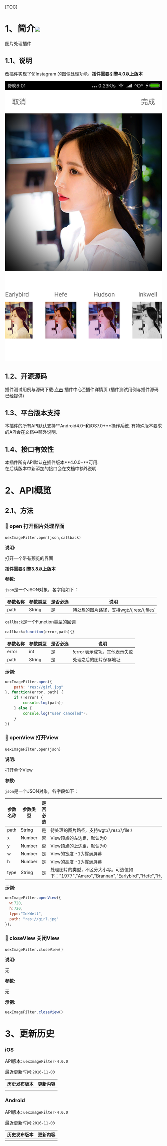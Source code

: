[TOC]
# 1、简介[![](http://appcan-download.oss-cn-beijing.aliyuncs.com/%E5%85%AC%E6%B5%8B%2Fgf.png)]()
图片处理插件
## 1.1、说明
改插件实现了仿Instagram  的图像处理功能。**插件需要引擎4.0以上版本**

![preview](preview/preview.png)



## 1.2、开源源码
插件测试用例与源码下载:[点击]() 插件中心至插件详情页 (插件测试用例与插件源码已经提供)


## 1.3、平台版本支持
本插件的所有API默认支持**Android4.0+**和**iOS7.0+**操作系统.
有特殊版本要求的API会在文档中额外说明.

## 1.4、接口有效性
本插件所有API默认在插件版本**4.0.0+**可用.  
在后续版本中新添加的接口会在文档中额外说明.  


# 2、API概览

## 2.1、方法
### 🍭 open 打开图片处理界面

`uexImageFilter.open(json,callback)`

**说明:**

打开一个带有预览的界面

**插件需要引擎3.8以上版本**

**参数:**

`json`是一个JSON对象，各字段如下：

| 参数名称 | 参数类型   | 是否必选 | 说明                              |
| ---- | ------ | ---- | ------------------------------- |
| path | String | 是    | 待处理的图片路径，支持wgt://,res://,file:/ |

`callback`是一个Function类型的回调

```javascript
callback=funciton(error,path){}
```



| 参数名称  | 参数类型   | 是否必选 | 说明                 |
| ----- | ------ | ---- | ------------------ |
| error | int    | 是    | !error 表示成功。其他表示失败 |
| path  | String | 是    | 处理之后的图片保存地址        |

**示例:**

```javascript
uexImageFilter.open({
    path: "res://girl.jpg"
}, function(error, path) {
    if (!error) {
        console.log(path);
    } else {
        console.log("user canceled");
    }
})
```


### 🍭 openView 打开View

`uexImageFilter.open(json)`

**说明:**

打开单个View

**参数:**

`json`是一个JSON对象，各字段如下：

| 参数名称 | 参数类型   | 是否必选 | 说明                                       |
| ---- | ------ | ---- | ---------------------------------------- |
| path | String | 是    | 待处理的图片路径，支持wgt://,res://,file:/          |
| x    | Number | 否    | View顶点的左边距，默认为0                          |
| y    | Number | 否    | View顶点的上边距，默认为0                          |
| w    | Number | 是    | View的宽度 -1为撑满屏幕                          |
| h    | Number | 是    | View的高度 -1为撑满屏幕                          |
| type | String | 是    | 处理图片的类型，不区分大小写。可选值如下："1977","Amaro","Brannan","Earlybird","Hefe","Hudson","InkWell","Lomo","LordKelvin","Nash","Rise","Sierra","Sutro","Toaster","Walden" |

**示例:**

```javascript
uexImageFilter.openView({
  w:720,
  h:720,
  type:"InkWell",  
  path: "res://girl.jpg"
});
```

### 🍭 closeView 关闭View

`uexImageFilter.closeView()`

**说明:**

无

**参数:**

无

**示例:**

```javascript
uexImageFilter.closeView()
```

# 

# 3、更新历史

### iOS

API版本: `uexImageFilter-4.0.0`

最近更新时间:`2016-11-03`

| 历史发布版本 | 更新内容 |
| ------ | ---- |
|        |      |

### Android

API版本: `uexImageFilter-4.0.0`

最近更新时间:`2016-11-03`

| 历史发布版本 | 更新内容 |
| ------ | ---- |
|        |      |